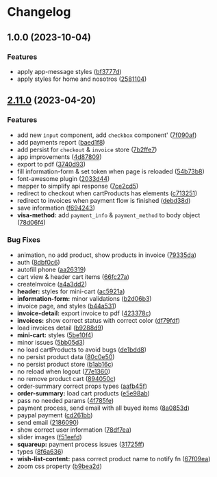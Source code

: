 # Changelog

## 1.0.0 (2023-10-04)


### Features

* apply app-message styles ([bf3777d](https://github.com/Novanet-Studio/dulceysalao-fe/commit/bf3777dfaeffb012f551257f2077c525f77367cc))
* apply styles for home and nosotros ([2581104](https://github.com/Novanet-Studio/dulceysalao-fe/commit/2581104b80ca0c35175f45c86c8a28f830638cc9))

## [2.11.0](https://github.com/Novanet-Studio/fast-ecommerce-fe/compare/v2.10.0...v2.11.0) (2023-04-20)


### Features

* add new `input` component, add `checkbox` component' ([7f090af](https://github.com/Novanet-Studio/fast-ecommerce-fe/commit/7f090af985e50aa4724d1d7cc4d3e958141843d6))
* add payments report ([baed1f8](https://github.com/Novanet-Studio/fast-ecommerce-fe/commit/baed1f8240690430229476767edf8f0bab3c2e9e))
* add persist for `checkout` & `invoice` store ([7b2ffe7](https://github.com/Novanet-Studio/fast-ecommerce-fe/commit/7b2ffe7c9235634dac6b06ffb738df0ad73f8c3e))
* app improvements ([4d87809](https://github.com/Novanet-Studio/fast-ecommerce-fe/commit/4d87809bc451ca372e337d44fc49f0e5a147e0ce))
* export to pdf ([3740d93](https://github.com/Novanet-Studio/fast-ecommerce-fe/commit/3740d9370936a84c422a9fb7f5f78761aaaa8c88))
* fill information-form & set token when page is reloaded ([54b73b8](https://github.com/Novanet-Studio/fast-ecommerce-fe/commit/54b73b816fc07bbac863964c8bd8c496a8fa5f32))
* font-awesome plugin ([2033d44](https://github.com/Novanet-Studio/fast-ecommerce-fe/commit/2033d448a781e3e005dc9fec6fbdc24e73d53b80))
* mapper to simplify api response ([7ce2cd5](https://github.com/Novanet-Studio/fast-ecommerce-fe/commit/7ce2cd5357b439d71a443d50e0f6e067faa3f114))
* redirect to checkout when cartProducts has elements ([c713251](https://github.com/Novanet-Studio/fast-ecommerce-fe/commit/c713251301c1724cbb7745626cd97717857720d3))
* redirect to invoices when payment flow is finished ([debd38d](https://github.com/Novanet-Studio/fast-ecommerce-fe/commit/debd38d315312446937ce1503506b3cb079398f4))
* save information ([f694243](https://github.com/Novanet-Studio/fast-ecommerce-fe/commit/f69424326f77d6bff3b0699ba3dfb3f9fba51ff0))
* **visa-method:** add `payment_info` & `payment_method` to body object ([78d06f4](https://github.com/Novanet-Studio/fast-ecommerce-fe/commit/78d06f4036e6391f75b2e582a1fc2900ba42de95))


### Bug Fixes

* animation, no add product, show products in invoice ([79335da](https://github.com/Novanet-Studio/fast-ecommerce-fe/commit/79335da7d6ad37406de105f8d4bccb20c5eb61db))
* auth ([8dbf0c6](https://github.com/Novanet-Studio/fast-ecommerce-fe/commit/8dbf0c697cc827706405db4cca954307ea3bbbeb))
* autofill phone ([aa26319](https://github.com/Novanet-Studio/fast-ecommerce-fe/commit/aa26319a2ef4b842e6bd93cee12c907c1a3ec2ce))
* cart view & header cart items ([66fc27a](https://github.com/Novanet-Studio/fast-ecommerce-fe/commit/66fc27a6507e5129433f97ec544e88a90bc9f424))
* createInvoice ([a4a3dd2](https://github.com/Novanet-Studio/fast-ecommerce-fe/commit/a4a3dd2f14ec31bda257801fda12ee41c1db567f))
* **header:** styles for mini-cart ([ac5921a](https://github.com/Novanet-Studio/fast-ecommerce-fe/commit/ac5921abdfce86b00d37676aa013b4b27b12d1aa))
* **information-form:** minor validations ([b2d06b3](https://github.com/Novanet-Studio/fast-ecommerce-fe/commit/b2d06b37993329694cb00025c6e9115bf4d69709))
* invoice page, and styles ([b44a531](https://github.com/Novanet-Studio/fast-ecommerce-fe/commit/b44a531cf027f2328cc5398fba34f6dd6cb1af87))
* **invoice-detail:** export invoice to pdf ([423378c](https://github.com/Novanet-Studio/fast-ecommerce-fe/commit/423378c94a52b00482ad131d3fb1d78c29f591a0))
* **invoices:** show correct status with correct color ([df79fdf](https://github.com/Novanet-Studio/fast-ecommerce-fe/commit/df79fdf64487caf7c166542f404f4aeec15de3a8))
* load invoices detail ([b9288d9](https://github.com/Novanet-Studio/fast-ecommerce-fe/commit/b9288d9e903fed4737f01f1465d9da7a3255da77))
* **mini-cart:** styles ([5be10f4](https://github.com/Novanet-Studio/fast-ecommerce-fe/commit/5be10f4ce06b8f415feb33577fe8213104ffeccd))
* minor issues ([5bb05d3](https://github.com/Novanet-Studio/fast-ecommerce-fe/commit/5bb05d3201db2c4458f79d0cc14bf6f8e4c572ff))
* no load cartProducts to avoid bugs ([de1bdd8](https://github.com/Novanet-Studio/fast-ecommerce-fe/commit/de1bdd86e6dfbc4ad6f1db17d6a5f6bfc268b617))
* no persist product data ([80c0e50](https://github.com/Novanet-Studio/fast-ecommerce-fe/commit/80c0e50ee6249ce79a4f47c151a49b4c8cb5120f))
* no persist product store ([b1ab16c](https://github.com/Novanet-Studio/fast-ecommerce-fe/commit/b1ab16cf1b6f1c4d44322a3165adbd7af038e1c9))
* no reload when logout ([77e1360](https://github.com/Novanet-Studio/fast-ecommerce-fe/commit/77e13604cc8f353d7a706a67fa4d0d92ba53196b))
* no remove product cart ([894050c](https://github.com/Novanet-Studio/fast-ecommerce-fe/commit/894050c8ea7dd17af07548ff24be54c94e6c878c))
* order-summary correct props types ([aafb45f](https://github.com/Novanet-Studio/fast-ecommerce-fe/commit/aafb45fa5d419d979fbb4bbb9bfce5365c331fb5))
* **order-summary:** load cart products ([e5e98ab](https://github.com/Novanet-Studio/fast-ecommerce-fe/commit/e5e98aba4a52de80077f3ca3fef5364b029b75d6))
* pass no needed params ([4f785fe](https://github.com/Novanet-Studio/fast-ecommerce-fe/commit/4f785fe91b63124074898175ef52437abd2238e8))
* payment process, send email with all buyed items ([8a0853d](https://github.com/Novanet-Studio/fast-ecommerce-fe/commit/8a0853dbae41f7474bdd7f53841d4883af8a583f))
* paypal payment ([cd261bb](https://github.com/Novanet-Studio/fast-ecommerce-fe/commit/cd261bb84e0c86f59fb83bc295514dc3f56ef418))
* send email ([2186090](https://github.com/Novanet-Studio/fast-ecommerce-fe/commit/2186090ccf0bf3562fcf1d73607cee7936c16fdd))
* show correct user information ([78df7ea](https://github.com/Novanet-Studio/fast-ecommerce-fe/commit/78df7eaba4f5022e9bad2c017568409289036b94))
* slider images ([f51eefd](https://github.com/Novanet-Studio/fast-ecommerce-fe/commit/f51eefd5dea47a7dcdd1596d4942f1910aa57ef3))
* **squareup:** payment process issues ([31725ff](https://github.com/Novanet-Studio/fast-ecommerce-fe/commit/31725ff2df19c711310131649f5a8734c6e8222a))
* types ([8f6a636](https://github.com/Novanet-Studio/fast-ecommerce-fe/commit/8f6a6369382a43324709d580eded3e28e51fcb4e))
* **wish-list-content:** pass correct product name to notify fn ([67f09ea](https://github.com/Novanet-Studio/fast-ecommerce-fe/commit/67f09ea4a4d8398acbb3a0e998cb57da161e1591))
* zoom css property ([b9bea2d](https://github.com/Novanet-Studio/fast-ecommerce-fe/commit/b9bea2d03a2070b2e718022946f7cfd9a1344c26))
